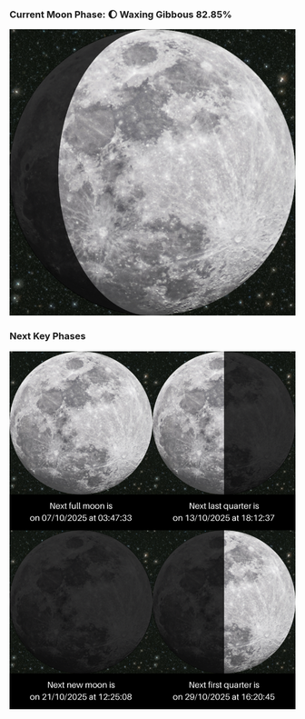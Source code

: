 ### Current Moon Phase: 🌔 Waxing Gibbous 82.85%
![Moon Phase](moonphase.png)
### Next Key Phases
![Gallery](gallery.png)